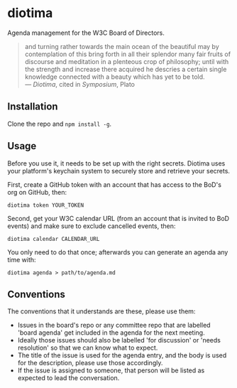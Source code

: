 
# diotima

Agenda management for the W3C Board of Directors.

> and turning rather towards the main ocean of the beautiful may by contemplation of this bring forth in all their
> splendor many fair fruits of discourse and meditation in a plenteous crop of philosophy; until with the strength
> and increase there acquired he descries a certain single knowledge connected with a beauty which has yet to be told.\
> — *Diotima*, cited in *Symposium*, Plato

## Installation

Clone the repo and `npm install -g`.

## Usage

Before you use it, it needs to be set up with the right secrets. Diotima uses your platform's keychain system to
securely store and retrieve your secrets.

First, create a GitHub token with an account that has access to the BoD's org on GitHub, then:

```
diotima token YOUR_TOKEN
```

Second, get your W3C calendar URL (from an account that is invited to BoD events) and make sure to exclude cancelled
events, then:

```
diotima calendar CALENDAR_URL
```

You only need to do that once; afterwards you can generate an agenda any time with:

```
diotima agenda > path/to/agenda.md
```

## Conventions

The conventions that it understands are these, please use them:

- Issues in the board's repo or any committee repo that are labelled 'board agenda' get included in the agenda for the next meeting.
- Ideally those issues should also be labelled 'for discussion' or 'needs resolution' so that we can know what to expect.
- The title of the issue is used for the agenda entry, and the body is used for the description, please use those accordingly.
- If the issue is assigned to someone, that person will be listed as expected to lead the conversation.

